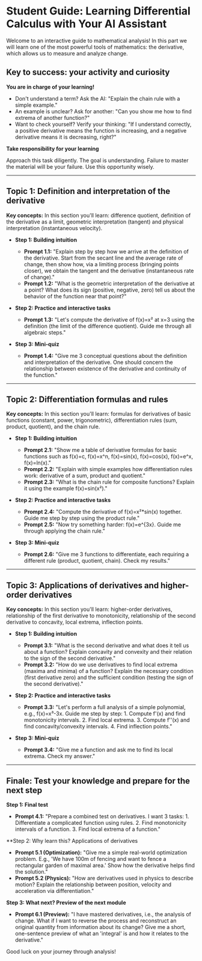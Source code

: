 # Student Guide: Learning Differential Calculus with Your AI Assistant

Welcome to an interactive guide to mathematical analysis! In this part we will learn one of the most powerful tools of mathematics: the derivative, which allows us to measure and analyze change.

## Key to success: your activity and curiosity

**You are in charge of your learning!**

* Don't understand a term? Ask the AI: "Explain the chain rule with a simple example."
* An example is unclear? Ask for another: "Can you show me how to find extrema of another function?"
* Want to check yourself? Verify your thinking: "If I understand correctly, a positive derivative means the function is increasing, and a negative derivative means it is decreasing, right?"

**Take responsibility for your learning**

Approach this task diligently. The goal is understanding. Failure to master the material will be your failure. Use this opportunity wisely.

---

## Topic 1: Definition and interpretation of the derivative

**Key concepts:** In this section you'll learn: difference quotient, definition of the derivative as a limit, geometric interpretation (tangent) and physical interpretation (instantaneous velocity).

* **Step 1: Building intuition**
    * **Prompt 1.1:** "Explain step by step how we arrive at the definition of the derivative. Start from the secant line and the average rate of change, then show how, via a limiting process (bringing points closer), we obtain the tangent and the derivative (instantaneous rate of change)."
    * **Prompt 1.2:** "What is the geometric interpretation of the derivative at a point? What does its sign (positive, negative, zero) tell us about the behavior of the function near that point?"

* **Step 2: Practice and interactive tasks**
    * **Prompt 1.3:** "Let's compute the derivative of f(x)=x² at x=3 using the definition (the limit of the difference quotient). Guide me through all algebraic steps."

* **Step 3: Mini-quiz**
    * **Prompt 1.4:** "Give me 3 conceptual questions about the definition and interpretation of the derivative. One should concern the relationship between existence of the derivative and continuity of the function."

---

## Topic 2: Differentiation formulas and rules

**Key concepts:** In this section you'll learn: formulas for derivatives of basic functions (constant, power, trigonometric), differentiation rules (sum, product, quotient), and the chain rule.

* **Step 1: Building intuition**
    * **Prompt 2.1:** "Show me a table of derivative formulas for basic functions such as f(x)=c, f(x)=x^n, f(x)=sin(x), f(x)=cos(x), f(x)=e^x, f(x)=ln(x)."
    * **Prompt 2.2:** "Explain with simple examples how differentiation rules work: derivative of a sum, product and quotient."
    * **Prompt 2.3:** "What is the chain rule for composite functions? Explain it using the example f(x)=sin(x²)."

* **Step 2: Practice and interactive tasks**
    * **Prompt 2.4:** "Compute the derivative of f(x)=x²*sin(x) together. Guide me step by step using the product rule."
    * **Prompt 2.5:** "Now try something harder: f(x)=e^{3x}. Guide me through applying the chain rule."

* **Step 3: Mini-quiz**
    * **Prompt 2.6:** "Give me 3 functions to differentiate, each requiring a different rule (product, quotient, chain). Check my results."

---

## Topic 3: Applications of derivatives and higher-order derivatives

**Key concepts:** In this section you'll learn: higher-order derivatives, relationship of the first derivative to monotonicity, relationship of the second derivative to concavity, local extrema, inflection points.

* **Step 1: Building intuition**
    * **Prompt 3.1:** "What is the second derivative and what does it tell us about a function? Explain concavity and convexity and their relation to the sign of the second derivative."
    * **Prompt 3.2:** "How do we use derivatives to find local extrema (maxima and minima) of a function? Explain the necessary condition (first derivative zero) and the sufficient condition (testing the sign of the second derivative)."

* **Step 2: Practice and interactive tasks**
    * **Prompt 3.3:** "Let's perform a full analysis of a simple polynomial, e.g., f(x)=x³-3x. Guide me step by step: 1. Compute f'(x) and find monotonicity intervals. 2. Find local extrema. 3. Compute f''(x) and find concavity/convexity intervals. 4. Find inflection points."

* **Step 3: Mini-quiz**
    * **Prompt 3.4:** "Give me a function and ask me to find its local extrema. Check my answer."

---

## Finale: Test your knowledge and prepare for the next step

**Step 1: Final test**

* **Prompt 4.1:** "Prepare a combined test on derivatives. I want 3 tasks: 1. Differentiate a complicated function using rules. 2. Find monotonicity intervals of a function. 3. Find local extrema of a function."

**Step 2: Why learn this? Applications of derivatives

* **Prompt 5.1 (Optimization):** "Give me a simple real-world optimization problem. E.g., 'We have 100m of fencing and want to fence a rectangular garden of maximal area.' Show how the derivative helps find the solution."
* **Prompt 5.2 (Physics):** "How are derivatives used in physics to describe motion? Explain the relationship between position, velocity and acceleration via differentiation."

**Step 3: What next? Preview of the next module**

* **Prompt 6.1 (Preview):** "I have mastered derivatives, i.e., the analysis of change. What if I want to reverse the process and reconstruct an original quantity from information about its change? Give me a short, one-sentence preview of what an 'integral' is and how it relates to the derivative."

Good luck on your journey through analysis!
